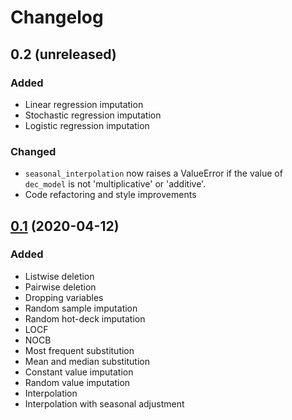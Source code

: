 # Changelog

## 0.2 (unreleased)

### Added

* Linear regression imputation
* Stochastic regression imputation
* Logistic regression imputation

### Changed

* `seasonal_interpolation` now raises a ValueError if the value of
 `dec_model` is not 'multiplicative' or 'additive'.
* Code refactoring and style improvements

## [0.1](https://github.com/macarro/imputena/releases/tag/v0.1) (2020-04-12)

### Added

* Listwise deletion
* Pairwise deletion
* Dropping variables
* Random sample imputation
* Random hot-deck imputation
* LOCF
* NOCB
* Most frequent substitution
* Mean and median substitution
* Constant value imputation
* Random value imputation
* Interpolation
* Interpolation with seasonal adjustment
